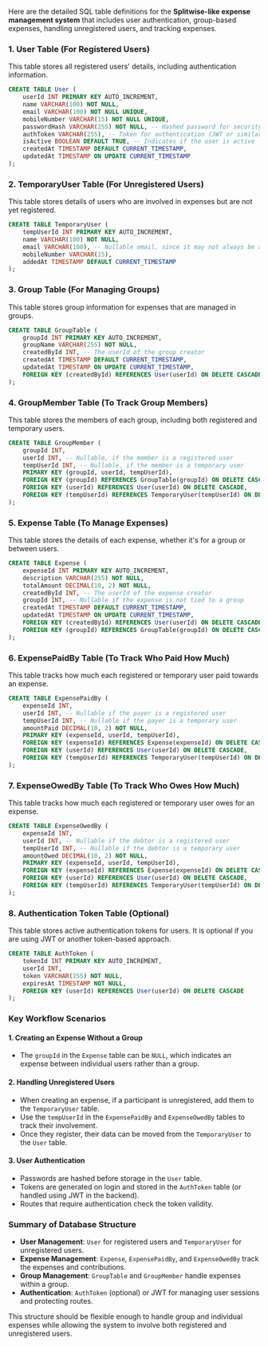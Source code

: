 Here are the detailed SQL table definitions for the **Splitwise-like expense management system** that includes user authentication, group-based expenses, handling unregistered users, and tracking expenses.

### 1. **User Table** (For Registered Users)
This table stores all registered users' details, including authentication information.

```sql
CREATE TABLE User (
    userId INT PRIMARY KEY AUTO_INCREMENT,
    name VARCHAR(100) NOT NULL,
    email VARCHAR(100) NOT NULL UNIQUE,
    mobileNumber VARCHAR(15) NOT NULL UNIQUE,
    passwordHash VARCHAR(255) NOT NULL, -- Hashed password for security
    authToken VARCHAR(255), -- Token for authentication (JWT or similar)
    isActive BOOLEAN DEFAULT TRUE, -- Indicates if the user is active
    createdAt TIMESTAMP DEFAULT CURRENT_TIMESTAMP,
    updatedAt TIMESTAMP ON UPDATE CURRENT_TIMESTAMP
);
```

### 2. **TemporaryUser Table** (For Unregistered Users)
This table stores details of users who are involved in expenses but are not yet registered.

```sql
CREATE TABLE TemporaryUser (
    tempUserId INT PRIMARY KEY AUTO_INCREMENT,
    name VARCHAR(100) NOT NULL,
    email VARCHAR(100), -- Nullable email, since it may not always be available
    mobileNumber VARCHAR(15),
    addedAt TIMESTAMP DEFAULT CURRENT_TIMESTAMP
);
```

### 3. **Group Table** (For Managing Groups)
This table stores group information for expenses that are managed in groups.

```sql
CREATE TABLE GroupTable (
    groupId INT PRIMARY KEY AUTO_INCREMENT,
    groupName VARCHAR(255) NOT NULL,
    createdById INT, -- The userId of the group creator
    createdAt TIMESTAMP DEFAULT CURRENT_TIMESTAMP,
    updatedAt TIMESTAMP ON UPDATE CURRENT_TIMESTAMP,
    FOREIGN KEY (createdById) REFERENCES User(userId) ON DELETE CASCADE
);
```

### 4. **GroupMember Table** (To Track Group Members)
This table stores the members of each group, including both registered and temporary users.

```sql
CREATE TABLE GroupMember (
    groupId INT,
    userId INT, -- Nullable, if the member is a registered user
    tempUserId INT, -- Nullable, if the member is a temporary user
    PRIMARY KEY (groupId, userId, tempUserId),
    FOREIGN KEY (groupId) REFERENCES GroupTable(groupId) ON DELETE CASCADE,
    FOREIGN KEY (userId) REFERENCES User(userId) ON DELETE CASCADE,
    FOREIGN KEY (tempUserId) REFERENCES TemporaryUser(tempUserId) ON DELETE CASCADE
);
```

### 5. **Expense Table** (To Manage Expenses)
This table stores the details of each expense, whether it's for a group or between users.

```sql
CREATE TABLE Expense (
    expenseId INT PRIMARY KEY AUTO_INCREMENT,
    description VARCHAR(255) NOT NULL,
    totalAmount DECIMAL(10, 2) NOT NULL,
    createdById INT, -- The userId of the expense creator
    groupId INT, -- Nullable if the expense is not tied to a group
    createdAt TIMESTAMP DEFAULT CURRENT_TIMESTAMP,
    updatedAt TIMESTAMP ON UPDATE CURRENT_TIMESTAMP,
    FOREIGN KEY (createdById) REFERENCES User(userId) ON DELETE CASCADE,
    FOREIGN KEY (groupId) REFERENCES GroupTable(groupId) ON DELETE CASCADE
);
```

### 6. **ExpensePaidBy Table** (To Track Who Paid How Much)
This table tracks how much each registered or temporary user paid towards an expense.

```sql
CREATE TABLE ExpensePaidBy (
    expenseId INT,
    userId INT, -- Nullable if the payer is a registered user
    tempUserId INT, -- Nullable if the payer is a temporary user
    amountPaid DECIMAL(10, 2) NOT NULL,
    PRIMARY KEY (expenseId, userId, tempUserId),
    FOREIGN KEY (expenseId) REFERENCES Expense(expenseId) ON DELETE CASCADE,
    FOREIGN KEY (userId) REFERENCES User(userId) ON DELETE CASCADE,
    FOREIGN KEY (tempUserId) REFERENCES TemporaryUser(tempUserId) ON DELETE CASCADE
);
```

### 7. **ExpenseOwedBy Table** (To Track Who Owes How Much)
This table tracks how much each registered or temporary user owes for an expense.

```sql
CREATE TABLE ExpenseOwedBy (
    expenseId INT,
    userId INT, -- Nullable if the debtor is a registered user
    tempUserId INT, -- Nullable if the debtor is a temporary user
    amountOwed DECIMAL(10, 2) NOT NULL,
    PRIMARY KEY (expenseId, userId, tempUserId),
    FOREIGN KEY (expenseId) REFERENCES Expense(expenseId) ON DELETE CASCADE,
    FOREIGN KEY (userId) REFERENCES User(userId) ON DELETE CASCADE,
    FOREIGN KEY (tempUserId) REFERENCES TemporaryUser(tempUserId) ON DELETE CASCADE
);
```

### 8. **Authentication Token Table (Optional)**
This table stores active authentication tokens for users. It is optional if you are using JWT or another token-based approach.

```sql
CREATE TABLE AuthToken (
    tokenId INT PRIMARY KEY AUTO_INCREMENT,
    userId INT,
    token VARCHAR(255) NOT NULL,
    expiresAt TIMESTAMP NOT NULL,
    FOREIGN KEY (userId) REFERENCES User(userId) ON DELETE CASCADE
);
```

### Key Workflow Scenarios

#### 1. **Creating an Expense Without a Group**
- The `groupId` in the `Expense` table can be `NULL`, which indicates an expense between individual users rather than a group.
  
#### 2. **Handling Unregistered Users**
- When creating an expense, if a participant is unregistered, add them to the `TemporaryUser` table.
- Use the `tempUserId` in the `ExpensePaidBy` and `ExpenseOwedBy` tables to track their involvement.
- Once they register, their data can be moved from the `TemporaryUser` to the `User` table.

#### 3. **User Authentication**
- Passwords are hashed before storage in the `User` table.
- Tokens are generated on login and stored in the `AuthToken` table (or handled using JWT in the backend).
- Routes that require authentication check the token validity.

### Summary of Database Structure

- **User Management**: `User` for registered users and `TemporaryUser` for unregistered users.
- **Expense Management**: `Expense`, `ExpensePaidBy`, and `ExpenseOwedBy` track the expenses and contributions.
- **Group Management**: `GroupTable` and `GroupMember` handle expenses within a group.
- **Authentication**: `AuthToken` (optional) or JWT for managing user sessions and protecting routes.

This structure should be flexible enough to handle group and individual expenses while allowing the system to involve both registered and unregistered users.

